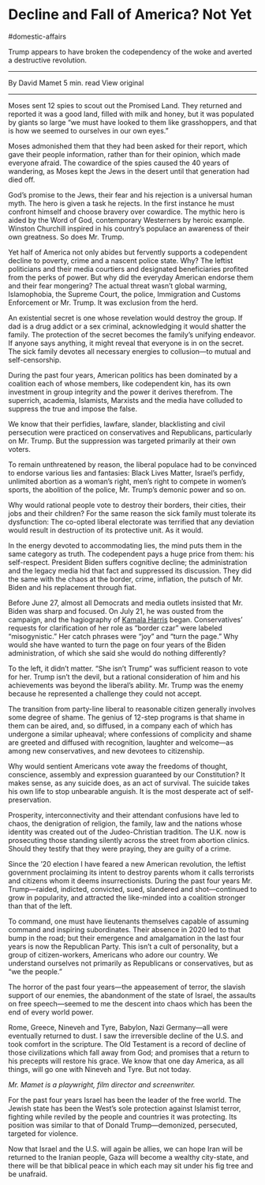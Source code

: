 # Decline and Fall of America? Not Yet
#domestic-affairs 

Trump appears to have broken the codependency of the woke and averted a destructive revolution.

---

By David Mamet
5 min. read
View original

---

Moses sent 12 spies to scout out the Promised Land. They returned and reported it was a good land, filled with milk and honey, but it was populated by giants so large “we must have looked to them like grasshoppers, and that is how we seemed to ourselves in our own eyes.”

Moses admonished them that they had been asked for their report, which gave their people information, rather than for their opinion, which made everyone afraid. The cowardice of the spies caused the 40 years of wandering, as Moses kept the Jews in the desert until that generation had died off.

God’s promise to the Jews, their fear and his rejection is a universal human myth. The hero is given a task he rejects. In the first instance he must confront himself and choose bravery over cowardice. The mythic hero is aided by the Word of God, contemporary Westerners by heroic example. Winston Churchill inspired in his country’s populace an awareness of their own greatness. So does Mr. Trump.

Yet half of America not only abides but fervently supports a codependent decline to poverty, crime and a nascent police state. Why? The leftist politicians and their media courtiers and designated beneficiaries profited from the perks of power. But why did the everyday American endorse them and their fear mongering? The actual threat wasn’t global warming, Islamophobia, the Supreme Court, the police, Immigration and Customs Enforcement or Mr. Trump. It was exclusion from the herd.

An existential secret is one whose revelation would destroy the group. If dad is a drug addict or a sex criminal, acknowledging it would shatter the family. The protection of the secret becomes the family’s unifying endeavor. If anyone says anything, it might reveal that everyone is in on the secret. The sick family devotes all necessary energies to collusion—to mutual and self-censorship.

During the past four years, American politics has been dominated by a coalition each of whose members, like codependent kin, has its own investment in group integrity and the power it derives therefrom. The superrich, academia, Islamists, Marxists and the media have colluded to suppress the true and impose the false.

We know that their perfidies, lawfare, slander, blacklisting and civil persecution were practiced on conservatives and Republicans, particularly on Mr. Trump. But the suppression was targeted primarily at their own voters.

To remain unthreatened by reason, the liberal populace had to be convinced to endorse various lies and fantasies: Black Lives Matter, Israel’s perfidy, unlimited abortion as a woman’s right, men’s right to compete in women’s sports, the abolition of the police, Mr. Trump’s demonic power and so on.

Why would rational people vote to destroy their borders, their cities, their jobs and their children? For the same reason the sick family must tolerate its dysfunction: The co-opted liberal electorate was terrified that any deviation would result in destruction of its protective unit. As it would.

In the energy devoted to accommodating lies, the mind puts them in the same category as truth. The codependent pays a huge price from them: his self-respect. President Biden suffers cognitive decline; the administration and the legacy media hid that fact and suppressed its discussion. They did the same with the chaos at the border, crime, inflation, the putsch of Mr. Biden and his replacement through fiat.

Before June 27, almost all Democrats and media outlets insisted that Mr. Biden was sharp and focused. On July 21, he was ousted from the campaign, and the hagiography of [Kamala Harris](https://www.wsj.com/topics/person/kamala-harris) began. Conservatives’ requests for clarification of her role as “border czar” were labeled “misogynistic.” Her catch phrases were “joy” and “turn the page.” Why would she have wanted to turn the page on four years of the Biden administration, of which she said she would do nothing differently?

To the left, it didn’t matter. “She isn’t Trump” was sufficient reason to vote for her. Trump isn’t the devil, but a rational consideration of him and his achievements was beyond the liberal’s ability. Mr. Trump was the enemy because he represented a challenge they could not accept.

The transition from party-line liberal to reasonable citizen generally involves some degree of shame. The genius of 12-step programs is that shame in them can be aired, and, so diffused, in a company each of which has undergone a similar upheaval; where confessions of complicity and shame are greeted and diffused with recognition, laughter and welcome—as among new conservatives, and new devotees to citizenship.

Why would sentient Americans vote away the freedoms of thought, conscience, assembly and expression guaranteed by our Constitution? It makes sense, as any suicide does, as an act of survival. The suicide takes his own life to stop unbearable anguish. It is the most desperate act of self-preservation.

Prosperity, interconnectivity and their attendant confusions have led to chaos, the denigration of religion, the family, law and the nations whose identity was created out of the Judeo-Christian tradition. The U.K. now is prosecuting those standing silently across the street from abortion clinics. Should they testify that they were praying, they are guilty of a crime.

Since the ’20 election I have feared a new American revolution, the leftist government proclaiming its intent to destroy parents whom it calls terrorists and citizens whom it deems insurrectionists. During the past four years Mr. Trump—raided, indicted, convicted, sued, slandered and shot—continued to grow in popularity, and attracted the like-minded into a coalition stronger than that of the left.

To command, one must have lieutenants themselves capable of assuming command and inspiring subordinates. Their absence in 2020 led to that bump in the road; but their emergence and amalgamation in the last four years is now the Republican Party. This isn’t a cult of personality, but a group of citizen-workers, Americans who adore our country. We understand ourselves not primarily as Republicans or conservatives, but as “we the people.”

The horror of the past four years—the appeasement of terror, the slavish support of our enemies, the abandonment of the state of Israel, the assaults on free speech—seemed to me the descent into chaos which has been the end of every world power.

Rome, Greece, Nineveh and Tyre, Babylon, Nazi Germany—all were eventually returned to dust. I saw the irreversible decline of the U.S. and took comfort in the scripture. The Old Testament is a record of decline of those civilizations which fall away from God; and promises that a return to his precepts will restore his grace. We know that one day America, as all things, will go one with Nineveh and Tyre. But not today.

_Mr. Mamet is a playwright, film director and screenwriter._

For the past four years Israel has been the leader of the free world. The Jewish state has been the West’s sole protection against Islamist terror, fighting while reviled by the people and countries it was protecting. Its position was similar to that of Donald Trump—demonized, persecuted, targeted for violence.

Now that Israel and the U.S. will again be allies, we can hope Iran will be returned to the Iranian people, Gaza will become a wealthy city-state, and there will be that biblical peace in which each may sit under his fig tree and be unafraid.